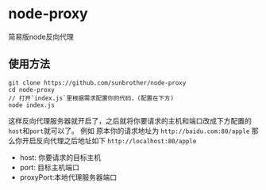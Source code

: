 # node-proxy
简易版node反向代理

## 使用方法

```
git clone https://github.com/sunbrother/node-proxy
cd node-proxy
// 打开`index.js`里根据需求配置你的代码，(配置在下方)
node index.js
```
这样反向代理服务器就开启了，之后就将你要请求的主机和端口改成下方配置的`host`和`port`就可以了。
例如
原本你的请求地址为 `http://baidu.com:80/apple`
那么你开启反向代理之后地址如下
`http://localhost:80/apple`

- host: 你要请求的目标主机
- port: 目标主机端口
- proxyPort:本地代理服务器端口

